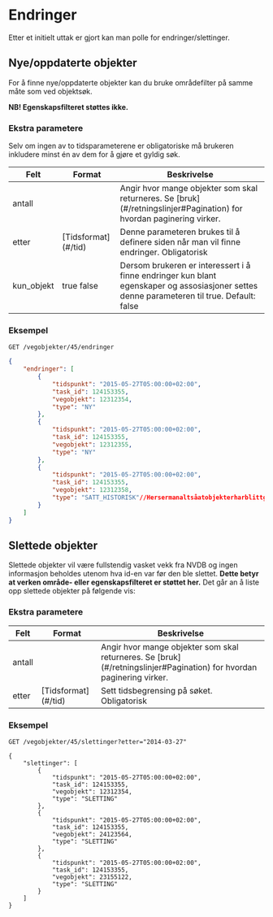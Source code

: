 

# Endringer

Etter et initielt uttak er gjort kan man polle for endringer/slettinger.

## Nye/oppdaterte objekter

For å finne nye/oppdaterte objekter kan du bruke områdefilter på samme måte som ved objektsøk. 

**NB! Egenskapsfilteret støttes ikke.**

### Ekstra parametere

Selv om ingen av to tidsparameterene er obligatoriske må brukeren inkludere <emph>minst én</emph> av dem for å gjøre et gyldig søk.

<table>
<thead>
<tr>
<th>Felt</th>
<th>Format</th>
<th>Beskrivelse</th>
</tr>
</thead>
<tbody>
<tr>
<td>antall</td>
<td><nummer></td>
<td>Angir hvor mange objekter som skal returneres. Se [bruk](#/retningslinjer#Pagination) for hvordan paginering virker.  
</td>
</tr>
<tr>
<td>etter</td>
<td>[Tidsformat](#/tid)</td>
<td>Denne parameteren brukes til å definere siden <emph>når</emph> man vil finne endringer.  
Obligatorisk</td>
</tr>
<tr>
<td>kun_objekt</td>
<td>true  
false</td>
<td>Dersom brukeren er interessert i å finne endringer kun blant egenskaper og assosiasjoner settes denne parameteren til true. Default: false</td>
</tr>
</tbody>
</table>

### Eksempel

```
GET /vegobjekter/45/endringer
```

```json
{
    "endringer": [
        {
            "tidspunkt": "2015-05-27T05:00:00+02:00",
            "task_id": 124153355,
            "vegobjekt": 12312354,
            "type": "NY"
        },
        {
            "tidspunkt": "2015-05-27T05:00:00+02:00",
            "task_id": 124153355,
            "vegobjekt": 12312355,
            "type": "NY"
        },
        {
            "tidspunkt": "2015-05-27T05:00:00+02:00",
            "task_id": 124153355,
            "vegobjekt": 12312358,
            "type": "SATT_HISTORISK"//Hersermanaltsåatobjekterharblittgjorthistorisk
        }
    ]
}
```

## Slettede objekter

Slettede objekter vil være fullstendig vasket vekk fra NVDB og ingen informasjon beholdes utenom hva id-en var før den ble slettet. **Dette betyr at verken område- eller egenskapsfilteret er støttet her.** Det går an å liste opp slettede objekter på følgende vis:

### Ekstra parametere

<table>
<thead>
<tr>
<th>Felt</th>
<th>Format</th>
<th>Beskrivelse</th>
</tr>
</thead>
<tbody>
<tr>
<td>antall</td>
<td><nummer></td>
<td>Angir hvor mange objekter som skal returneres. Se [bruk](#/retningslinjer#Pagination) for hvordan paginering virker.  
</td>
</tr>
<tr>
<td>etter</td>
<td>[Tidsformat](#/tid)</td>
<td>Sett tidsbegrensing på søket.  
<span class="obligatorisk">Obligatorisk</span></td>
</tr>
</tbody>
</table>

### Eksempel

`GET /vegobjekter/45/slettinger?etter="2014-03-27"`

```
{
    "slettinger": [
        {
            "tidspunkt": "2015-05-27T05:00:00+02:00",
            "task_id": 124153355,
            "vegobjekt": 12312354,
            "type": "SLETTING"
        },
        {
            "tidspunkt": "2015-05-27T05:00:00+02:00",
            "task_id": 124153355,
            "vegobjekt": 24123564,
            "type": "SLETTING"
        },
        {
            "tidspunkt": "2015-05-27T05:00:00+02:00",
            "task_id": 124153355,
            "vegobjekt": 23155122,
            "type": "SLETTING"
        }
    ]
}
```